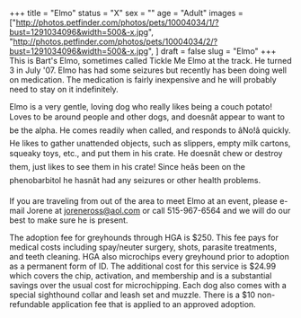 +++
title = "Elmo"
status = "X"
sex = ""
age = "Adult"
images = ["http://photos.petfinder.com/photos/pets/10004034/1/?bust=1291034096&width=500&-x.jpg",
"http://photos.petfinder.com/photos/pets/10004034/2/?bust=1291034096&width=500&-x.jpg",
]
draft = false
slug = "Elmo"
+++
This is Bart's Elmo, sometimes called Tickle Me Elmo at the track.  He turned 3 in July '07.   Elmo has had some seizures but recently has been doing well on medication.   The medication is fairly inexpensive and he will probably need to stay on it indefinitely.


Elmo is a very gentle, loving dog who really likes  being a couch potato!   Loves to be around  people and other dogs, and doesnât appear to want to be the alpha.    He comes readily when called,  and responds to âNo!â  quickly.    He likes to gather unattended objects, such as slippers, empty milk cartons, squeaky toys,  etc., and put them in his crate.   He doesnât chew or destroy them, just likes to see  them in his crate!     Since heâs been on the phenobarbitol  he hasnât had any seizures or other health problems.



  If you are traveling from out of the area to meet Elmo at an event, please e-mail Jorene at joreneross@aol.com or call 515-967-6564 and we will do our best to make sure he is present.

The adoption fee for greyhounds through HGA is $250. This fee pays for medical costs including spay/neuter surgery, shots, parasite treatments, and teeth cleaning.  HGA also microchips every greyhound prior to adoption as a permanent form of ID.  The additional cost for this service is $24.99 which covers the chip, activation, and membership and is a substantial savings over the usual cost for microchipping.  Each dog also comes with a special sighthound collar and leash set and muzzle. There is a $10 non-refundable application fee that is applied to an approved adoption.
